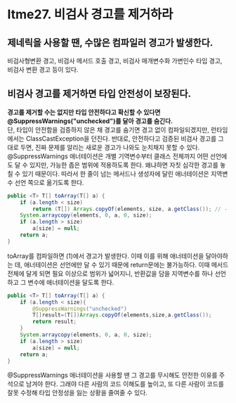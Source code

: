 # Itme27. 비검사 경고를 제거하라

## 제네릭을 사용할 땐, 수많은 컴파일러 경고가 발생한다. 

비검사형변환 경고, 비검사 메서드 호출 경고, 비검사 매개변수화 가변인수 타입 경고, 비검사 변환 경고 등이 있다. 

## 비검사 경고를 제거하면 타입 안전성이 보장된다.

**경고를 제거할 수는 없지만 타입 안전하다고 확신할 수 있다면 @SuppressWarnings("unchecked")를 달아 경고를 숨긴다.**  
단, 타입이 안전함을 검증하지 않은 채 경고를 숨기면 경고 없이 컴파일되겠지만, 런타임에서는 ClassCastException을 던진다. 반대로, 안전하다고
검증된 비검사 경고를 그대로 두면, 진짜 문제를 알리는 새로운 경고가 나와도 눈치채지 못할 수 있다.   
@SuppressWarnings 애너테이션은 개별 기역변수부터 클래스 전체까지 어떤 선언에도 달 수 있지만, 가능한 좁은 범위에 적용하도록 한다. 왜냐하면 자칫 심각한 
경고를 놓칠 수 있기 때문이다. 따라서 한 줄이 넘는 메서드나 생성자에 달린 애너테이션은 지역변수 선언 쪽으로 옮기도록 한다. 

```java
public <T> T[] toArray(T[] a) {
    if (a.length < size)
        return (T[]) Arrays.copyOf(elements, size, a.getClass()); // --- (1)
    System.arraycopy(elements, 0, a, 0, size);
    if (a.length > size) 
        a[size] = null;
    return a;
}
```
toArray를 컴파일하면 (1)에서 경고가 발생한다. 이때 이를 위해 애너테이션을 달아야하는 데, 애너테이션은 선언에만 달 수 있기 때문에 return문에는 불가능하다. 
이때 메서드 전체에 달게 되면 필요 이상으로 범위가 넓어지니, 반환값을 담을 지역변수를 하나 선언하고 그 변수에 애너테이션을 달도록 한다. 

```java
public <T> T[] toArray(T[] a) {
    if (a.length < size){
        @SuppressWarnings("unchecked") 
        T[]result=(T[])Arrays.copyOf(elements,size,a.getClass());
        return result;
    }
    System.arraycopy(elements, 0, a, 0, size);
    if (a.length > size) 
        a[size] = null;
    return a;
}
```

@SuppressWarnings 애너테이션을 사용할 땐 그 경고를 무시해도 안전한 이유를 주석으로 남겨야 한다. 그래야 다른 사람의 코드 이해도를 높이고, 또 다른 사람이 코드를 
잘못 수정해 타입 안정성을 잃는 상황을 줄여줄 수 있다. 
